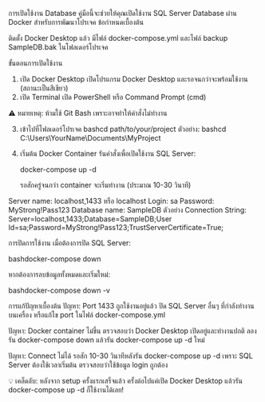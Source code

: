 การเปิดใช้งาน Database
คู่มือนี้จะช่วยให้คุณเปิดใช้งาน SQL Server Database ผ่าน Docker สำหรับการพัฒนาโปรเจค
ข้อกำหนดเบื้องต้น

ติดตั้ง Docker Desktop แล้ว
มีไฟล์ docker-compose.yml และไฟล์ backup SampleDB.bak ในโฟลเดอร์โปรเจค

ขั้นตอนการเปิดใช้งาน

1. เปิด Docker Desktop
   เปิดโปรแกรม Docker Desktop และรอจนกว่าจะพร้อมใช้งาน (สถานะเป็นสีเขียว)
2. เปิด Terminal
   เปิด PowerShell หรือ Command Prompt (cmd)

⚠️ หมายเหตุ: ห้ามใช้ Git Bash เพราะอาจทำให้คำสั่งไม่ทำงาน

3. เข้าไปที่โฟลเดอร์โปรเจค
   bashcd path/to/your/project
   ตัวอย่าง:
   bashcd C:\Users\YourName\Documents\MyProject
4. เริ่มต้น Docker Container
   รันคำสั่งเพื่อเปิดใช้งาน SQL Server:

   docker-compose up -d

   รอสักครู่จนกว่า container จะเริ่มทำงาน (ประมาณ 10-30 วินาที)

Server name: localhost,1433 หรือ localhost
Login: sa
Password: MyStrong!Pass123
Database name: SampleDB
ตัวอย่าง Connection String:
Server=localhost,1433;Database=SampleDB;User Id=sa;Password=MyStrong!Pass123;TrustServerCertificate=True;

การปิดการใช้งาน เมื่อต้องการปิด SQL Server:

bashdocker-compose down

หากต้องการลบข้อมูลทั้งหมดและเริ่มใหม่:

bashdocker-compose down -v

การแก้ปัญหาเบื้องต้น
ปัญหา: Port 1433 ถูกใช้งานอยู่แล้ว
ปิด SQL Server อื่นๆ ที่กำลังทำงานบนเครื่อง
หรือแก้ไข port ในไฟล์ docker-compose.yml

ปัญหา: Docker container ไม่ขึ้น
ตรวจสอบว่า Docker Desktop เปิดอยู่และทำงานปกติ
ลองรัน docker-compose down แล้วรัน docker-compose up -d ใหม่

ปัญหา: Connect ไม่ได้
รอสัก 10-30 วินาทีหลังรัน docker-compose up -d เพราะ SQL Server ต้องใช้เวลาเริ่มต้น
ตรวจสอบว่าใช้ข้อมูล login ถูกต้อง

💡 เคล็ดลับ: หลังจาก setup ครั้งแรกเสร็จแล้ว ครั้งต่อไปแค่เปิด Docker Desktop แล้วรัน docker-compose up -d ก็ใช้งานได้เลย!
